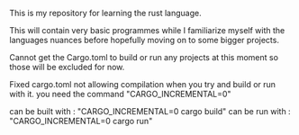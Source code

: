 This is my repository for learning the rust language.

This will contain very basic programmes while I familiarize myself with the languages nuances
before hopefully moving on to some bigger projects.

Cannot get the Cargo.toml to build or run any projects at this moment so those will be excluded for now.

Fixed cargo.toml not allowing compilation when you try and build or run with it. you need the command "CARGO_INCREMENTAL=0"

can be built with : "CARGO_INCREMENTAL=0 cargo build"
can be run with : "CARGO_INCREMENTAL=0 cargo run"